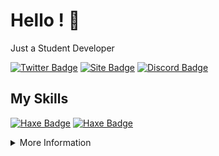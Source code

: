 # Hello ! 🤚

Just a Student Developer 

[![Twitter Badge](https://img.shields.io/badge/-@87AD_Studio-1ca0f1?style=flat&labelColor=1ca0f1&logo=twitter&logoColor=white)](https://twitter.com/87AD_Studio) 
[![Site Badge](https://img.shields.io/badge/-87ad.cf-purple?style=flat&labelColor=purple&logo=sitepoint&logoColor=258AAF)](https://87ad.cf/)
[![Discord Badge](https://img.shields.io/badge/-87-white?style=flat&labelColor=white&logo=discord&logoColor=5865F2)](https://discord.com/users/916597437228015656)

## My Skills

[![Haxe Badge](https://img.shields.io/badge/-haxe-EA8220?style=for-the-badge&labelColor=black&logo=haxe&logoColor=EA8220)](#) 
[![Haxe Badge](https://img.shields.io/badge/-Javascript-F0DB4F?style=for-the-badge&labelColor=black&logo=javascript&logoColor=F0DB4F)](#) 


<details>
<summary>
  More Information
</summary>

<br >

#### Github Stats

![Ipenywis's github stats](https://github-readme-stats.vercel.app/api?username=8977AD&count_private=true&theme=tokyonight&hide=contribs,prs)

</details>
